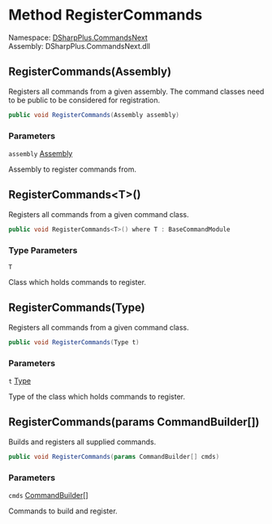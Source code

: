 # Method RegisterCommands

Namespace: [DSharpPlus.CommandsNext](DSharpPlus.CommandsNext.md)  
Assembly: DSharpPlus.CommandsNext.dll

## <a id="DSharpPlus_CommandsNext_CommandsNextExtension_RegisterCommands_System_Reflection_Assembly_"></a>RegisterCommands\(Assembly\)

Registers all commands from a given assembly. The command classes need to be public to be considered for registration.

```csharp
public void RegisterCommands(Assembly assembly)
```

### Parameters

`assembly` [Assembly](https://learn.microsoft.com/dotnet/api/system.reflection.assembly)

Assembly to register commands from.

## <a id="DSharpPlus_CommandsNext_CommandsNextExtension_RegisterCommands__1"></a>RegisterCommands<T\>\(\)

Registers all commands from a given command class.

```csharp
public void RegisterCommands<T>() where T : BaseCommandModule
```

### Type Parameters

`T` 

Class which holds commands to register.

## <a id="DSharpPlus_CommandsNext_CommandsNextExtension_RegisterCommands_System_Type_"></a>RegisterCommands\(Type\)

Registers all commands from a given command class.

```csharp
public void RegisterCommands(Type t)
```

### Parameters

`t` [Type](https://learn.microsoft.com/dotnet/api/system.type)

Type of the class which holds commands to register.

## <a id="DSharpPlus_CommandsNext_CommandsNextExtension_RegisterCommands_DSharpPlus_CommandsNext_Builders_CommandBuilder___"></a>RegisterCommands\(params CommandBuilder\[\]\)

Builds and registers all supplied commands.

```csharp
public void RegisterCommands(params CommandBuilder[] cmds)
```

### Parameters

`cmds` [CommandBuilder](DSharpPlus.CommandsNext.Builders.CommandBuilder.md)\[\]

Commands to build and register.

